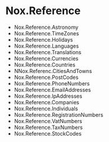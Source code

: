 # Nox.Reference

- Nox.Reference.Astronomy
- Nox.Reference.TimeZones
- Nox.Reference.Holidays
- Nox.Reference.Languages
- Nox.Reference.Translations
- Nox.Reference.Currencies
- Nox.Reference.Countries
- NNox.Referenc.CitiesAndTowns
- Nox.Reference.PostCodes
- Nox.Reference.PhoneNumbers
- Nox.Reference.EmailAddresses
- Nox.Reference.IpAddresses
- Nox.Reference.Companies
- Nox.Reference.Individuals
- Nox.Reference.RegistrationNumbers
- Nox.Reference.VatNumbers
- Nox.Reference.TaxNumbers
- Nox.Reference.StockCodes